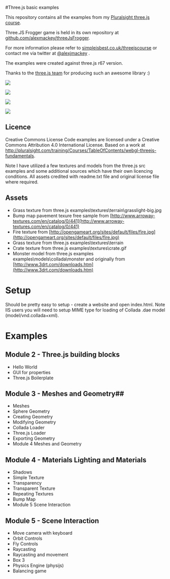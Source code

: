 #Three.js basic examples

This repository contains all the examples from my [Pluralsight three.js course](http://pluralsight.com/training/Courses/TableOfContents/webgl-threejs-fundamentals).

Three.JS Frogger game is held in its own repository at [github.com/alexmackey/threeJsFrogger](https://github.com/alexmackey/threeJsFrogger). 

For more information please refer to [simpleisbest.co.uk/threejscourse](http://www.simpleisbest.co.uk/threejscourse) or contact me via twitter at [@alexjmackey](http://www.twitter.com/alexjmackey) . 

The examples were created against three.js r67 version.

Thanks to the [three.js team](http://threejs.org) for producing such an awesome library :)

![](http://www.simpleisbest.co.uk/Content/images/pluralsightWebGL/meshes.png)

![](http://www.simpleisbest.co.uk/Content/images/pluralsightWebGL/lighting.png)

![](http://www.simpleisbest.co.uk/Content/images/pluralsightWebGL/balanceGame.png)

![](http://www.simpleisbest.co.uk/Content/images/pluralsightWebGL/frogger.png)

## Licence ##

Creative Commons License
Code examples are licensed under a Creative Commons Attribution 4.0 International License.
Based on a work at http://pluralsight.com/training/Courses/TableOfContents/webgl-threejs-fundamentals.

Note I have utilized a few textures and models from the three.js src examples and some additional sources which have their own licencing conditions. All assets credited with readme.txt file and original license file where required.

## Assets ##
- Grass texture from three.js examples\textures\terrain\grasslight-big.jpg
- Bump map pavement texure free sample from [http://www.arroway-textures.com/en/catalog/0/441](http://www.arroway-textures.com/en/catalog/0/441)
- Fire texture from [http://opengameart.org/sites/default/files/fire.jpg](http://opengameart.org/sites/default/files/fire.jpg)
- Grass texture from three.js examples\textures\terrain
- Crate texture from three.js examples\textures\crate.gif
- Monster model from three.js examples examples\models\collada\monster and originally from [http://www.3drt.com/downloads.htm](http://www.3drt.com/downloads.htm)


# Setup #
Should be pretty easy to setup - create a website and open index.html. Note IIS users you will need to setup MIME type for loading of Collada .dae model (model/vnd.collada+xml).

# Examples #

## Module 2 - Three.js building blocks ##
- Hello World
- GUI for properties
- Three.js Boilerplate

## Module 3 - Meshes and Geometry##
- Meshes
- Sphere Geometry
- Creating Geometry
- Modifying Geometry
- Collada Loader
- Three.js Loader
- Exporting Geometry
- Module 4 Meshes and Geometry

## Module 4 - Materials Lighting and Materials ##
- Shadows
- Simple Texture
- Transparency
- Transparent Texture
- Repeating Textures
- Bump Map
- Module 5 Scene Interaction

## Module 5 - Scene Interaction ##
- Move camera with keyboard
- Orbit Controls
- Fly Controls
- Raycasting
- Raycasting and movement
- Box 3
- Physics Engine (physijs)
- Balancing game